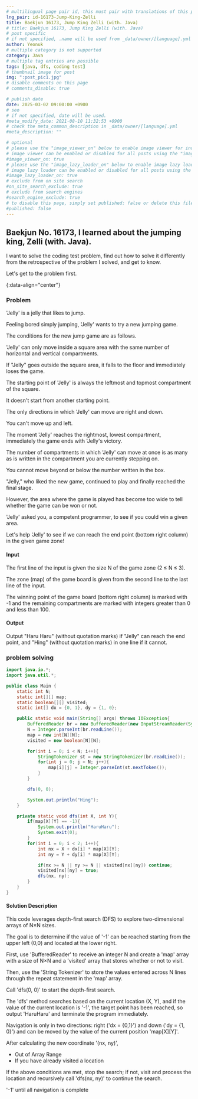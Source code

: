 ```yaml
---
# multilingual page pair id, this must pair with translations of this page. (This name must be unique)
lng_pair: id-16173-Jump-King-Zelli
title: Baekjun 16173, Jump King Zelli (with. Java)
# title: Baekjun 16173, Jump King Zelli (with. Java)
# post specific
# if not specified, .name will be used from _data/owner/[language].yml
author: Yeonuk
# multiple category is not supported
category: Java
# multiple tag entries are possible
tags: [java, dfs, coding test]
# thumbnail image for post
img: ":post_pic1.jpg"
# disable comments on this page
# comments_disable: true

# publish date
date: 2025-03-02 09:00:00 +0900
# seo
# if not specified, date will be used.
#meta_modify_date: 2021-08-10 11:32:53 +0900
# check the meta_common_description in _data/owner/[language].yml
#meta_description: ""

# optional
# please use the "image_viewer_on" below to enable image viewer for individual pages or posts (_posts/ or [language]/_posts folders).
# image viewer can be enabled or disabled for all posts using the "image_viewer_posts: true" setting in _data/conf/main.yml.
#image_viewer_on: true
# please use the "image_lazy_loader_on" below to enable image lazy loader for individual pages or posts (_posts/ or [language]/_posts folders).
# image lazy loader can be enabled or disabled for all posts using the "image_lazy_loader_posts: true" setting in _data/conf/main.yml.
#image_lazy_loader_on: true
# exclude from on site search
#on_site_search_exclude: true
# exclude from search engines
#search_engine_exclude: true
# to disable this page, simply set published: false or delete this file
#published: false
---
```


<!-- outline-start -->

## Baekjun No. 16173, I learned about the jumping king, Zelli (with. Java).

I want to solve the coding test problem, find out how to solve it differently from the retrospective of the problem I solved, and get to know.

Let's get to the problem first.

{:data-align="center"}

<!-- outline-end -->

### Problem

'Jelly' is a jelly that likes to jump.

Feeling bored simply jumping, 'Jelly' wants to try a new jumping game.

The conditions for the new jump game are as follows.

'Jelly' can only move inside a square area with the same number of horizontal and vertical compartments.

If "Jelly" goes outside the square area, it falls to the floor and immediately loses the game.

The starting point of 'Jelly' is always the leftmost and topmost compartment of the square.

It doesn't start from another starting point.

The only directions in which 'Jelly' can move are right and down.

You can't move up and left.

The moment 'Jelly' reaches the rightmost, lowest compartment, immediately the game ends with 'Jelly's victory.

The number of compartments in which 'Jelly' can move at once is as many as is written in the compartment you are currently stepping on.

You cannot move beyond or below the number written in the box.

"Jelly," who liked the new game, continued to play and finally reached the final stage.

However, the area where the game is played has become too wide to tell whether the game can be won or not.

'Jelly' asked you, a competent programmer, to see if you could win a given area.

Let's help 'Jelly' to see if we can reach the end point (bottom right column) in the given game zone!

#### Input

The first line of the input is given the size N of the game zone (2 ≤ N ≤ 3).

The zone (map) of the game board is given from the second line to the last line of the input.

The winning point of the game board (bottom right column) is marked with -1 and the remaining compartments are marked with integers greater than 0 and less than 100.

#### Output

Output "Haru Haru" (without quotation marks) if "Jelly" can reach the end point, and "Hing" (without quotation marks) in one line if it cannot.

### problem solving

```java
import java.io.*;
import java.util.*;

public class Main {
    static int N;
    static int[][] map;
    static boolean[][] visited;
    static int[] dx = {0, 1}, dy = {1, 0};

    public static void main(String[] args) throws IOException{
        BufferedReader br = new BufferedReader(new InputStreamReader(System.in));
        N = Integer.parseInt(br.readLine());
        map = new int[N][N];
        visited = new boolean[N][N];

        for(int i = 0; i < N; i++){
            StringTokenizer st = new StringTokenizer(br.readLine());
            for(int j = 0; j < N; j++){
                map[i][j] = Integer.parseInt(st.nextToken());
            }
        }

        dfs(0, 0);

        System.out.println("Hing");
    }

    private static void dfs(int X, int Y){
        if(map[X][Y] == -1){
            System.out.println("HaruHaru");
            System.exit(0);
        }
        for(int i = 0; i < 2; i++){
            int nx = X + dx[i] * map[X][Y];
            int ny = Y + dy[i] * map[X][Y];

            if(nx >= N || ny >= N || visited[nx][ny]) continue;
            visited[nx][ny] = true;
            dfs(nx, ny);
        }
    }
}
```

#### Solution Description

This code leverages depth-first search (DFS) to explore two-dimensional arrays of N×N sizes.

The goal is to determine if the value of '-1' can be reached starting from the upper left (0,0) and located at the lower right.

First, use 'BufferedReader' to receive an integer N and create a 'map' array with a size of N×N and a 'visited' array that stores whether or not to visit.

Then, use the 'String Tokenizer' to store the values entered across N lines through the repeat statement in the 'map' array.

Call 'dfs(0, 0)' to start the depth-first search.

The 'dfs' method searches based on the current location (X, Y), and if the value of the current location is '-1', the target point has been reached, so output 'HaruHaru' and terminate the program immediately.

Navigation is only in two directions: right ('dx = {0,1}') and down ('dy = {1, 0}') and can be moved by the value of the current position 'map[X][Y]'.

After calculating the new coordinate '(nx, ny)',

- Out of Array Range
- If you have already visited a location

If the above conditions are met, stop the search; if not, visit and process the location and recursively call 'dfs(nx, ny)' to continue the search.

'-1' until all navigation is complete
